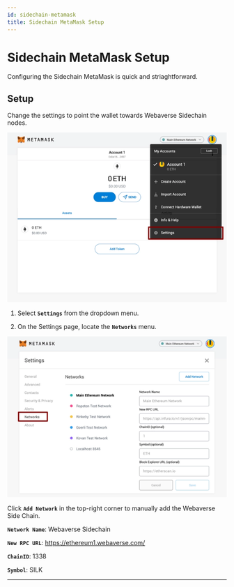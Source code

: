 ```yaml
---
id: sidechain-metamask
title: Sidechain MetaMask Setup
---
```


# Sidechain MetaMask Setup

Configuring the Sidechain MetaMask is quick and striaghtforward.

## Setup

Change the settings to point the wallet towards Webaverse Sidechain nodes.

![metamask-1](../../webaverse/UserDocs-Assets/wallet-1.png)

1. Select **`Settings`** from the dropdown menu.

2. On the Settings page, locate the **`Networks`** menu.

![metamask-2](../../webaverse/UserDocs-Assets/wallet-2.png)

Click **`Add Network`** in the top-right corner to manually add the Webaverse Side Chain.

**`Network Name`**: Webaverse Sidechain

**`New RPC URL`**: https://ethereum1.webaverse.com/

**`ChainID`**: 1338

**`Symbol`**: SILK

---
